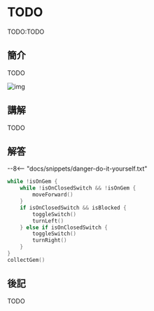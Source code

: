 # TODO

TODO:TODO

## 簡介

TODO

![img](https://imagedelivery.net/cdkaXPuFls5qlrh3GM4hfA/e3acd94f-6c05-44df-7dd4-1d0d630ad200/public)

## 講解

TODO

## 解答

--8<-- "docs/snippets/danger-do-it-yourself.txt"

```swift linenums="1"
while !isOnGem {
    while !isOnClosedSwitch && !isOnGem {
        moveForward()
    }
    if isOnClosedSwitch && isBlocked {
        toggleSwitch()
        turnLeft()
    } else if isOnClosedSwitch {
        toggleSwitch()
        turnRight()
    }
}
collectGem()
```

## 後記

TODO
